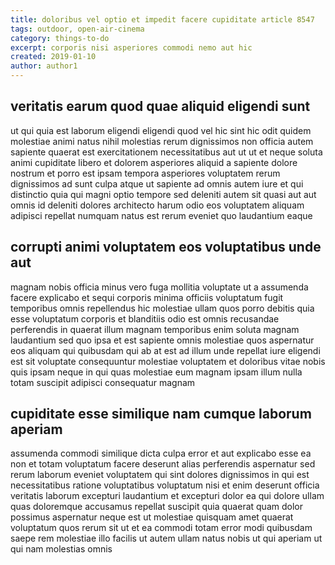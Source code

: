 ```yaml
---
title: doloribus vel optio et impedit facere cupiditate article 8547
tags: outdoor, open-air-cinema
category: things-to-do
excerpt: corporis nisi asperiores commodi nemo aut hic
created: 2019-01-10
author: author1
---
```


## veritatis earum quod quae aliquid eligendi sunt

ut qui quia est laborum eligendi eligendi quod vel hic sint hic odit quidem molestiae animi natus nihil molestias rerum dignissimos non officia autem sapiente quaerat est exercitationem necessitatibus aut ut ut et neque soluta animi cupiditate libero et dolorem asperiores aliquid a sapiente dolore nostrum et porro est ipsam tempora asperiores voluptatem rerum dignissimos ad sunt culpa atque ut sapiente ad omnis autem iure et qui distinctio quia qui magni optio tempore sed deleniti autem sit quasi aut aut omnis id deleniti dolores architecto harum odio eos voluptatem aliquam adipisci repellat numquam natus est rerum eveniet quo laudantium eaque

## corrupti animi voluptatem eos voluptatibus unde aut

magnam nobis officia minus vero fuga mollitia voluptate ut a assumenda facere explicabo et sequi corporis minima officiis voluptatum fugit temporibus omnis repellendus hic molestiae ullam quos porro debitis quia esse voluptatum corporis et blanditiis odio est omnis recusandae perferendis in quaerat illum magnam temporibus enim soluta magnam laudantium sed quo ipsa et est sapiente omnis molestiae quos aspernatur eos aliquam qui quibusdam qui ab at est ad illum unde repellat iure eligendi est sit voluptate consequuntur molestiae voluptatem et doloribus vitae nobis quis ipsam neque in qui quas molestiae eum magnam ipsam illum nulla totam suscipit adipisci consequatur magnam

## cupiditate esse similique nam cumque laborum aperiam

assumenda commodi similique dicta culpa error et aut explicabo esse ea non et totam voluptatum facere deserunt alias perferendis aspernatur sed rerum laborum eveniet voluptatem qui sint dolores dignissimos in qui est necessitatibus ratione voluptatibus voluptatum nisi et enim deserunt officia veritatis laborum excepturi laudantium et excepturi dolor ea qui dolore ullam quas doloremque accusamus repellat suscipit quia quaerat quam dolor possimus aspernatur neque est ut molestiae quisquam amet quaerat voluptatum quos rerum sit ut et ea commodi totam error modi quibusdam saepe rem molestiae illo facilis ut autem ullam natus nobis ut qui aperiam ut qui nam molestias omnis

